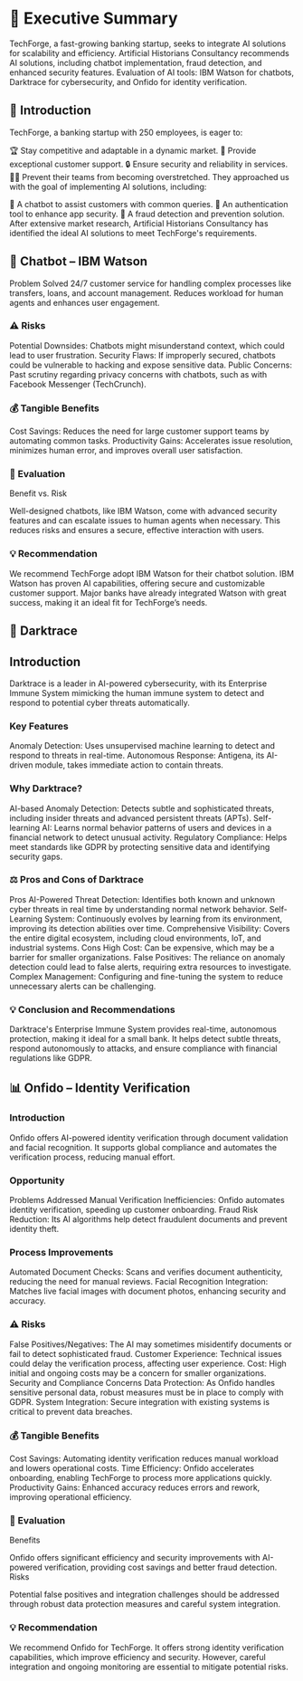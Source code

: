 # 📝 Executive Summary
TechForge, a fast-growing banking startup, seeks to integrate AI solutions for scalability and efficiency.
Artificial Historians Consultancy recommends AI solutions, including chatbot implementation, fraud detection, and enhanced security features.
Evaluation of AI tools: IBM Watson for chatbots, Darktrace for cybersecurity, and Onfido for identity verification.

## 🌟 Introduction
TechForge, a banking startup with 250 employees, is eager to:

🏆 Stay competitive and adaptable in a dynamic market.
💬 Provide exceptional customer support.
🔒 Ensure security and reliability in services.
🏋️‍♂️ Prevent their teams from becoming overstretched.
They approached us with the goal of implementing AI solutions, including:

🤖 A chatbot to assist customers with common queries.
🔐 An authentication tool to enhance app security.
🚨 A fraud detection and prevention solution.
After extensive market research, Artificial Historians Consultancy has identified the ideal AI solutions to meet TechForge's requirements.

## 🤖 Chatbot – IBM Watson
Problem Solved
24/7 customer service for handling complex processes like transfers, loans, and account management.
Reduces workload for human agents and enhances user engagement.
### ⚠️ Risks
Potential Downsides: Chatbots might misunderstand context, which could lead to user frustration.
Security Flaws: If improperly secured, chatbots could be vulnerable to hacking and expose sensitive data.
Public Concerns: Past scrutiny regarding privacy concerns with chatbots, such as with Facebook Messenger (TechCrunch).
### 💰 Tangible Benefits
Cost Savings: Reduces the need for large customer support teams by automating common tasks.
Productivity Gains: Accelerates issue resolution, minimizes human error, and improves overall user satisfaction.
### 🧮 Evaluation
Benefit vs. Risk

Well-designed chatbots, like IBM Watson, come with advanced security features and can escalate issues to human agents when necessary. This reduces risks and ensures a secure, effective interaction with users.
### 💡 Recommendation
We recommend TechForge adopt IBM Watson for their chatbot solution. IBM Watson has proven AI capabilities, offering secure and customizable customer support. Major banks have already integrated Watson with great success, making it an ideal fit for TechForge’s needs.

## 🔐 Darktrace
## Introduction
Darktrace is a leader in AI-powered cybersecurity, with its Enterprise Immune System mimicking the human immune system to detect and respond to potential cyber threats automatically.

### Key Features
Anomaly Detection: Uses unsupervised machine learning to detect and respond to threats in real-time.
Autonomous Response: Antigena, its AI-driven module, takes immediate action to contain threats.
### Why Darktrace?
AI-based Anomaly Detection: Detects subtle and sophisticated threats, including insider threats and advanced persistent threats (APTs).
Self-learning AI: Learns normal behavior patterns of users and devices in a financial network to detect unusual activity.
Regulatory Compliance: Helps meet standards like GDPR by protecting sensitive data and identifying security gaps.
### ⚖️ Pros and Cons of Darktrace
Pros
AI-Powered Threat Detection: Identifies both known and unknown cyber threats in real time by understanding normal network behavior.
Self-Learning System: Continuously evolves by learning from its environment, improving its detection abilities over time.
Comprehensive Visibility: Covers the entire digital ecosystem, including cloud environments, IoT, and industrial systems.
Cons
High Cost: Can be expensive, which may be a barrier for smaller organizations.
False Positives: The reliance on anomaly detection could lead to false alerts, requiring extra resources to investigate.
Complex Management: Configuring and fine-tuning the system to reduce unnecessary alerts can be challenging.
### 💡 Conclusion and Recommendations
Darktrace's Enterprise Immune System provides real-time, autonomous protection, making it ideal for a small bank. It helps detect subtle threats, respond autonomously to attacks, and ensure compliance with financial regulations like GDPR.

## 📊 Onfido – Identity Verification
### Introduction
Onfido offers AI-powered identity verification through document validation and facial recognition. It supports global compliance and automates the verification process, reducing manual effort.

### Opportunity
Problems Addressed
Manual Verification Inefficiencies: Onfido automates identity verification, speeding up customer onboarding.
Fraud Risk Reduction: Its AI algorithms help detect fraudulent documents and prevent identity theft.
### Process Improvements
Automated Document Checks: Scans and verifies document authenticity, reducing the need for manual reviews.
Facial Recognition Integration: Matches live facial images with document photos, enhancing security and accuracy.
### ⚠️ Risks
False Positives/Negatives: The AI may sometimes misidentify documents or fail to detect sophisticated fraud.
Customer Experience: Technical issues could delay the verification process, affecting user experience.
Cost: High initial and ongoing costs may be a concern for smaller organizations.
Security and Compliance Concerns
Data Protection: As Onfido handles sensitive personal data, robust measures must be in place to comply with GDPR.
System Integration: Secure integration with existing systems is critical to prevent data breaches.
### 💰 Tangible Benefits
Cost Savings: Automating identity verification reduces manual workload and lowers operational costs.
Time Efficiency: Onfido accelerates onboarding, enabling TechForge to process more applications quickly.
Productivity Gains: Enhanced accuracy reduces errors and rework, improving operational efficiency.
### 🧮 Evaluation
Benefits

Onfido offers significant efficiency and security improvements with AI-powered verification, providing cost savings and better fraud detection.
Risks

Potential false positives and integration challenges should be addressed through robust data protection measures and careful system integration.
### 💡 Recommendation
We recommend Onfido for TechForge. It offers strong identity verification capabilities, which improve efficiency and security. However, careful integration and ongoing monitoring are essential to mitigate potential risks.
